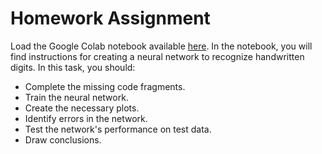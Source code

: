 # Homework Assignment


Load the Google Colab notebook available [here](https://colab.research.google.com/drive/1ff4tozOcNv94HXiSgxX-sNbGAFx0Mkxn#scrollTo=_EEHAubOUSNY). In the notebook, you will find instructions for creating a neural network to recognize handwritten digits. In this task, you should:

- Complete the missing code fragments.
- Train the neural network.
- Create the necessary plots.
- Identify errors in the network.
- Test the network's performance on test data.
- Draw conclusions.